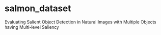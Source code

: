 # salmon_dataset
Evaluating Salient Object Detection in Natural Images with Multiple Objects having Multi-level Saliency
